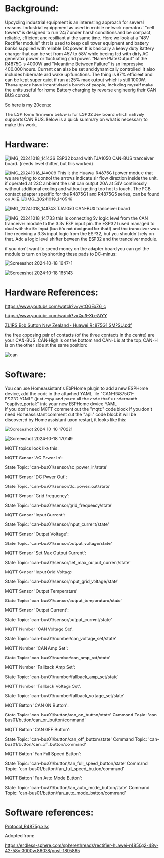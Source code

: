 # Background: 
Upcycling industrial equipment is an interesting approach for several reasons. Industrial equippment as used in mobile network operators' "cell towers" is designed to run 24/7 under harsh conditions and be compact, reliable, efficient and resilliant at the same time. 
Here we look at a "48V Rectifier module" that is used to keep cell tower equipment and battery banks supplied with reliable DC power. It is basically a heavy duty Battery charger that can be set from 45V to 58V while beeing fed with dirty AC generator power or fluctuating grid power. "Name Plate Output" of the R4875G is 4000W and "Meantime Between Failure" is an impressive 400.000 hours. Current can also be set and dynamically controlled. It also includes hibernate and wake up functions. The thing is 97% efficient and can be kept super quiet if run at 25% max output which is still 1000W.
These specs have incentivised a bunch of people, including myself make the units useful for home Battery charging by reverse engineerig their CAN BUS control.

So here is my 20cents:

The ESPHome firmware below is for ESP32 dev board which natively supports CAN BUS. Below is a quick summary on what is necessary to make this work. 



# Hardware: 
![IMG_20241018_141436](https://github.com/user-attachments/assets/c75316e2-48f6-43c9-b544-35b82bb796bc)
ESP32 board with TJA1050 CAN-BUS tranceiver board. (needs level shifter, but this worked)

![IMG_20241018_140009](https://github.com/user-attachments/assets/aedbd152-b3ed-4c68-9e8d-fad47455ab69)
This is the Huawai R4875G1 power module that we are trying to control the arrows indicate air flow direction inside the unit. if operated at 23C ambient the unit can output 20A at 54V continously without additional cooling and without getting too hot to touch.
The PCB contact adapter specific for the R4875G1 and R4875G5 series, can be found on AliE.
![IMG_20241018_140546](https://github.com/user-attachments/assets/26adaf1d-337f-4390-b8ca-50e13a5c1673)

![IMG_20241018_140743](https://github.com/user-attachments/assets/ea1e3ff2-27fd-47af-94fe-055ffd697be8)
TJA1050 CAN-BUS tranceiver board


![IMG_20241018_141733](https://github.com/user-attachments/assets/909a2692-d080-4f7c-9965-e06ca748c99c)
this is connecting 5v logic level from the CAN tranceiver module to the 3.3v ESP input pin.
the ESP32 I used managed to deal with the 5v input (but it's not designed for that!) and the tranceiver was fine receiving a 3.3v input logic from the ESP32, but you shouldn't rely on that. Add a logic level shifter beween the ESP32 and the tranceiver module.

if you don't want to spend money on the adapter board you can get the module to turn on by shorting these pads to DC-minus:

![Screenshot 2024-10-18 164741](https://github.com/user-attachments/assets/edd97e21-da8d-49c3-851b-2305f1d71256)

![Screenshot 2024-10-18 165143](https://github.com/user-attachments/assets/8a0f7d83-c754-46e7-8dd0-eef3c1ae49cb)

# Hardware References:

https://www.youtube.com/watch?v=yvtQGEbZ6_c

https://www.youtube.com/watch?v=Qu5-XbeGiYY

[ZL1RS Bob Sutton New Zealand - Huawei R4875G1 SMPSU.pdf](https://github.com/user-attachments/files/17571985/ZL1RS.Bob.Sutton.New.Zealand.-.Huawei.R4875G1.SMPSU.pdf)


the free opposing pair of contacts (of the three contacts in the centre) are your CAN-BUS. CAN-High is on the bottom and CAN-L is at the top, CAN-H is on the other side at the same position:

![can](https://github.com/user-attachments/assets/abf646de-7ed0-40bd-977f-927654330967)

# Software:

You can use Homeassistant's ESPHome plugin to add a new ESPHome device, add the code in the attached YAML file 
"CAN-R4875G1-ESP32.YAML"
(just copy and paste all the code that's underneath "captive_portal:" into your new ESPHome device YAML.  
If you don't need MQTT comment out the "mqtt:" code block
If you don't need Homeassistant comment out the "api:" code block 
it will be discovered by Home assistant upon restart, it looks like this: 


![Screenshot 2024-10-18 170221](https://github.com/user-attachments/assets/00b6da9a-1fe3-4be9-9083-7ba2df3a7ec5)

![Screenshot 2024-10-18 170149](https://github.com/user-attachments/assets/c8e686f8-5a49-41f0-8d6d-133be1017357)

MQTT topics look like this:

MQTT Sensor 'AC Power In':

State Topic: 'can-bus01/sensor/ac_power_in/state'

MQTT Sensor 'DC Power Out':

State Topic: 'can-bus01/sensor/dc_power_out/state'

MQTT Sensor 'Grid Frequency':

State Topic: 'can-bus01/sensor/grid_frequency/state'

MQTT Sensor 'Input Current':

State Topic: 'can-bus01/sensor/input_current/state'

MQTT Sensor 'Output Voltage':

State Topic: 'can-bus01/sensor/output_voltage/state'

MQTT Sensor 'Set Max Output Current':

State Topic: 'can-bus01/sensor/set_max_output_current/state'

MQTT Sensor 'Input Grid Voltage

State Topic: 'can-bus01/sensor/input_grid_voltage/state'

MQTT Sensor 'Output Temperature'

State Topic: 'can-bus01/sensor/output_temperature/state'

MQTT Sensor 'Output Current':

State Topic: 'can-bus01/sensor/output_current/state'

MQTT Number 'CAN Voltage Set':

State Topic: 'can-bus01/number/can_voltage_set/state'

MQTT Number 'CAN Amp Set':

State Topic: 'can-bus01/number/can_amp_set/state'

MQTT Number 'Fallback Amp Set':

State Topic: 'can-bus01/number/fallback_amp_set/state'

MQTT Number 'Fallback Voltage Set':

State Topic: 'can-bus01/number/fallback_voltage_set/state'

MQTT Button 'CAN ON Button': 

State Topic: 'can-bus01/button/can_on_button/state'
Command Topic: 'can-bus01/button/can_on_button/command'

MQTT Button 'CAN OFF Button': 

State Topic: 'can-bus01/button/can_off_button/state'
Command Topic: 'can-bus01/button/can_off_button/command'
 
MQTT Button 'Fan Full Speed Button': 

State Topic: 'can-bus01/button/fan_full_speed_button/state'
Command Topic: 'can-bus01/button/fan_full_speed_button/command'

MQTT Button 'Fan Auto Mode Button': 

State Topic: 'can-bus01/button/fan_auto_mode_button/state'
Command Topic: 'can-bus01/button/fan_auto_mode_button/command'

# Software references:

[Protocol_R4875g.xlsx](https://github.com/user-attachments/files/17571999/Protocol_R4875g.xlsx)

Adopted from: 

https://endless-sphere.com/sphere/threads/rectifier-huawei-r4850g2-48v-42-58v-3000w.86038/post-1805865




